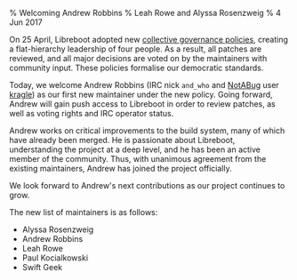 % Welcoming Andrew Robbins 
% Leah Rowe and Alyssa Rosenzweig
% 4 Jun 2017

On 25 April, Libreboot adopted new [collective governance policies], creating a
flat-hierarchy leadership of four people. As a result, all patches are
reviewed, and all major decisions are voted on by the maintainers with
community input. These policies formalise our democratic standards.

Today, we welcome Andrew Robbins (IRC nick `and_who` and [NotABug] user
[kragle]) as our first new maintainer under the new policy. Going forward,
Andrew will gain push access to Libreboot in order to review patches, as well
as voting rights and IRC operator status.

Andrew works on critical improvements to the build system, many of which have
already been merged. He is passionate about Libreboot, understanding the
project at a deep level, and he has been an active member of the community.
Thus, with unanimous agreement from the existing maintainers, Andrew has joined
the project officially.

We look forward to Andrew's next contributions as our project continues to
grow.

The new list of maintainers is as follows:

- Alyssa Rosenzweig
- Andrew Robbins
- Leah Rowe
- Paul Kocialkowski
- Swift Geek

[collective governance policies]: ../management.md

[NotABug]: https://notabug.org/

[kragle]: https://notabug.org/kragle
